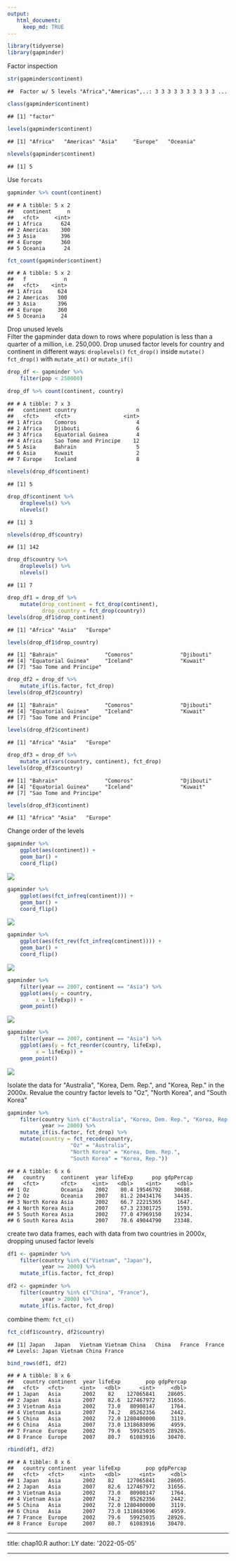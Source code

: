 ```yaml
---
output:
   html_document:
     keep_md: TRUE
---
```



```r
library(tidyverse)
library(gapminder)
```

Factor inspection


```r
str(gapminder$continent)
```

```
##  Factor w/ 5 levels "Africa","Americas",..: 3 3 3 3 3 3 3 3 3 3 ...
```

```r
class(gapminder$continent)
```

```
## [1] "factor"
```

```r
levels(gapminder$continent)
```

```
## [1] "Africa"   "Americas" "Asia"     "Europe"   "Oceania"
```

```r
nlevels(gapminder$continent)
```

```
## [1] 5
```

Use `forcats`


```r
gapminder %>% count(continent)
```

```
## # A tibble: 5 x 2
##   continent     n
##   <fct>     <int>
## 1 Africa      624
## 2 Americas    300
## 3 Asia        396
## 4 Europe      360
## 5 Oceania      24
```

```r
fct_count(gapminder$continent)
```

```
## # A tibble: 5 x 2
##   f            n
##   <fct>    <int>
## 1 Africa     624
## 2 Americas   300
## 3 Asia       396
## 4 Europe     360
## 5 Oceania     24
```

Drop unused levels  
Filter the gapminder data down to rows where population is less than 
a quarter of a million, i.e. 250,000. 
Drop unused factor levels for country and continent in different ways:
`droplevels()`
`fct_drop()` inside `mutate()`
`fct_drop()` with `mutate_at()` or `mutate_if()`


```r
drop_df <- gapminder %>%
	filter(pop < 250000)

drop_df %>% count(continent, country)
```

```
## # A tibble: 7 x 3
##   continent country                   n
##   <fct>     <fct>                 <int>
## 1 Africa    Comoros                   4
## 2 Africa    Djibouti                  6
## 3 Africa    Equatorial Guinea         4
## 4 Africa    Sao Tome and Principe    12
## 5 Asia      Bahrain                   5
## 6 Asia      Kuwait                    2
## 7 Europe    Iceland                   8
```

```r
nlevels(drop_df$continent)
```

```
## [1] 5
```

```r
drop_df$continent %>% 
	droplevels() %>%
	nlevels()
```

```
## [1] 3
```

```r
nlevels(drop_df$country)
```

```
## [1] 142
```

```r
drop_df$country %>%
	droplevels() %>%
	nlevels()
```

```
## [1] 7
```

```r
drop_df1 = drop_df %>%
	mutate(drop_continent = fct_drop(continent),
	       drop_country = fct_drop(country))
levels(drop_df1$drop_continent)
```

```
## [1] "Africa" "Asia"   "Europe"
```

```r
levels(drop_df1$drop_country)
```

```
## [1] "Bahrain"               "Comoros"               "Djibouti"             
## [4] "Equatorial Guinea"     "Iceland"               "Kuwait"               
## [7] "Sao Tome and Principe"
```

```r
drop_df2 = drop_df %>%
	mutate_if(is.factor, fct_drop)
levels(drop_df2$country)
```

```
## [1] "Bahrain"               "Comoros"               "Djibouti"             
## [4] "Equatorial Guinea"     "Iceland"               "Kuwait"               
## [7] "Sao Tome and Principe"
```

```r
levels(drop_df2$continent)
```

```
## [1] "Africa" "Asia"   "Europe"
```

```r
drop_df3 = drop_df %>%
	mutate_at(vars(country, continent), fct_drop)
levels(drop_df3$country)
```

```
## [1] "Bahrain"               "Comoros"               "Djibouti"             
## [4] "Equatorial Guinea"     "Iceland"               "Kuwait"               
## [7] "Sao Tome and Principe"
```

```r
levels(drop_df3$continent)
```

```
## [1] "Africa" "Asia"   "Europe"
```

Change order of the levels


```r
gapminder %>%
	ggplot(aes(continent)) +
	geom_bar() +
	coord_flip()
```

![](chap10_files/figure-html/unnamed-chunk-5-1.png)<!-- -->

```r
gapminder %>%
	ggplot(aes(fct_infreq(continent))) +
	geom_bar() +
	coord_flip()
```

![](chap10_files/figure-html/unnamed-chunk-5-2.png)<!-- -->

```r
gapminder %>%
	ggplot(aes(fct_rev(fct_infreq(continent)))) +
	geom_bar() +
	coord_flip()
```

![](chap10_files/figure-html/unnamed-chunk-5-3.png)<!-- -->

```r
gapminder %>%
	filter(year == 2007, continent == "Asia") %>%
	ggplot(aes(y = country,
		 x = lifeExp)) +
	geom_point()
```

![](chap10_files/figure-html/unnamed-chunk-5-4.png)<!-- -->

```r
gapminder %>%
	filter(year == 2007, continent == "Asia") %>%
	ggplot(aes(y = fct_reorder(country, lifeExp),
		 x = lifeExp)) +
	geom_point()
```

![](chap10_files/figure-html/unnamed-chunk-5-5.png)<!-- -->

Isolate the data for "Australia", "Korea, Dem. Rep.", and "Korea, Rep." 
in the 2000x. 
Revalue the country factor levels to "Oz", "North Korea", and "South Korea"


```r
gapminder %>%
	filter(country %in% c("Australia", "Korea, Dem. Rep.", "Korea, Rep."),
	       year >= 2000) %>%
	mutate_if(is.factor, fct_drop) %>%
	mutate(country = fct_recode(country,
			        "Oz" = "Australia",
			        "North Korea" = "Korea, Dem. Rep.",
			        "South Korea" = "Korea, Rep."))
```

```
## # A tibble: 6 x 6
##   country     continent  year lifeExp      pop gdpPercap
##   <fct>       <fct>     <int>   <dbl>    <int>     <dbl>
## 1 Oz          Oceania    2002    80.4 19546792    30688.
## 2 Oz          Oceania    2007    81.2 20434176    34435.
## 3 North Korea Asia       2002    66.7 22215365     1647.
## 4 North Korea Asia       2007    67.3 23301725     1593.
## 5 South Korea Asia       2002    77.0 47969150    19234.
## 6 South Korea Asia       2007    78.6 49044790    23348.
```

create two data frames, each with data from two countries in 2000x,
dropping unused factor levels


```r
df1 <- gapminder %>%
	filter(country %in% c("Vietnam", "Japan"),
	       year >= 2000) %>%
	mutate_if(is.factor, fct_drop)

df2 <- gapminder %>%
	filter(country %in% c("China", "France"),
	       year > 2000) %>%
	mutate_if(is.factor, fct_drop)
```

combine them: `fct_c()`


```r
fct_c(df1$country, df2$country)
```

```
## [1] Japan   Japan   Vietnam Vietnam China   China   France  France 
## Levels: Japan Vietnam China France
```

```r
bind_rows(df1, df2)
```

```
## # A tibble: 8 x 6
##   country continent  year lifeExp        pop gdpPercap
##   <fct>   <fct>     <int>   <dbl>      <int>     <dbl>
## 1 Japan   Asia       2002    82    127065841    28605.
## 2 Japan   Asia       2007    82.6  127467972    31656.
## 3 Vietnam Asia       2002    73.0   80908147     1764.
## 4 Vietnam Asia       2007    74.2   85262356     2442.
## 5 China   Asia       2002    72.0 1280400000     3119.
## 6 China   Asia       2007    73.0 1318683096     4959.
## 7 France  Europe     2002    79.6   59925035    28926.
## 8 France  Europe     2007    80.7   61083916    30470.
```

```r
rbind(df1, df2)
```

```
## # A tibble: 8 x 6
##   country continent  year lifeExp        pop gdpPercap
##   <fct>   <fct>     <int>   <dbl>      <int>     <dbl>
## 1 Japan   Asia       2002    82    127065841    28605.
## 2 Japan   Asia       2007    82.6  127467972    31656.
## 3 Vietnam Asia       2002    73.0   80908147     1764.
## 4 Vietnam Asia       2007    74.2   85262356     2442.
## 5 China   Asia       2002    72.0 1280400000     3119.
## 6 China   Asia       2007    73.0 1318683096     4959.
## 7 France  Europe     2002    79.6   59925035    28926.
## 8 France  Europe     2007    80.7   61083916    30470.
```



---
title: chap10.R
author: LY
date: '2022-05-05'

---
